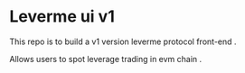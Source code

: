 # Leverme ui v1

This repo is to build a v1 version leverme protocol front-end . 

Allows users to spot leverage trading in evm chain . 